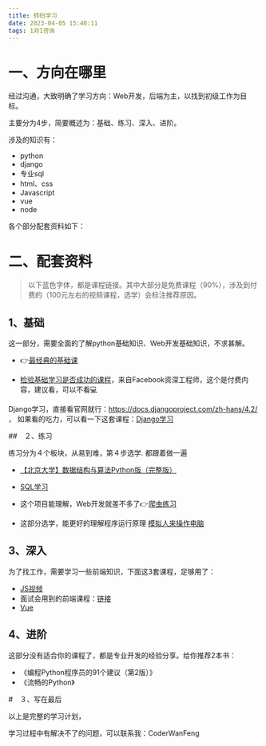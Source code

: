 ```yaml
---
title: 转码学习
date: 2023-04-05 15:40:11
tags: 1对1咨询
---
```




# 一、方向在哪里

经过沟通，大致明确了学习方向：Web开发，后端为主，以找到初级工作为目标。


主要分为4步，简要概述为：基础、练习、深入、进阶。

涉及的知识有：

- python
- django
- 专业sql
- html、css
- Javascript
- vue
- node

各个部分配套资料如下：

# 二、配套资料

> 以下蓝色字体，都是课程链接。其中大部分是免费课程（90%），涉及到付费的（100元左右的视频课程，选学）会标注推荐原因。

## 1、基础

这一部分，需要全面的了解python基础知识、Web开发基础知识，不求甚解。

- 👉[最经典的基础课](https://www.bilibili.com/video/BV1wD4y1o7AS/?spm_id_from=333.337.search-card.all.click&vd_source=ca20bb8763fcb18660aa74d7a87234fa)

- [检验基础学习是否成功的课程](http://gk.link/a/10E3y)，来自Facebook资深工程师，这个是付费内容，建议看，可以不看💻

Django学习，直接看官网就行：https://docs.djangoproject.com/zh-hans/4.2/ ， 如果看的吃力，可以看一下这套课程：[Django学习](http://gk.link/a/10Wl1)

##　２、练习

练习分为４个板块，从易到难，第４步选学.
都跟着做一遍
- [【北京大学】数据结构与算法Python版（完整版）](https://www.bilibili.com/video/BV1VC4y1x7uv/?spm_id_from=333.337.search-card.all.click)

- [SQL学习](https://www.postgresql.org/)

- 这个项目能理解，Web开发就差不多了👉[爬虫练习](https://www.bilibili.com/video/BV1Yh411o7Sz/?spm_id_from=333.337.search-card.all.click&vd_source=ca20bb8763fcb18660aa74d7a87234fa)

- 这部分选学，能更好的理解程序运行原理 [模拟人来操作电脑](https://www.bilibili.com/video/BV1Z4411o7TA/?spm_id_from=333.337.search-card.all.click&vd_source=ca20bb8763fcb18660aa74d7a87234fa)

## 3、深入

为了找工作，需要学习一些前端知识，下面这3套课程，足够用了：

- [JS视频](https://www.bilibili.com/video/BV1Sy4y1C7ha)
- 面试会用到的前端课程：[链接](http://gk.link/a/118MR)
- [Vue](https://www.bilibili.com/video/BV1Zy4y1K7SH/?spm_id_from=333.337.search-card.all.click)


## 4、进阶

这部分没有适合你的课程了，都是专业开发的经验分享。给你推荐2本书：

- 《编程Python程序员的91个建议（第2版）》
- 《流畅的Python》

#　３、写在最后

以上是完整的学习计划，

学习过程中有解决不了的问题，可以联系我：CoderWanFeng